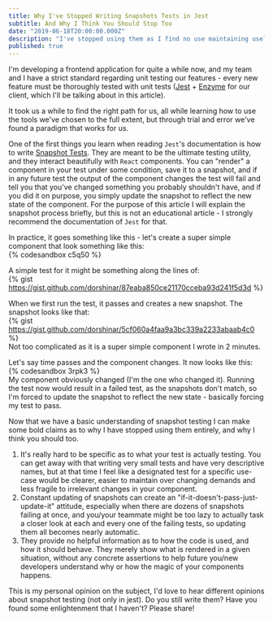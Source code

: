 ```yaml
---
title: Why I've Stopped Writing Snapshots Tests in Jest
subtitle: And Why I Think You Should Stop Too
date: "2019-06-18T20:00:00.000Z"
description: "I've stopped using them as I find no use maintaining useless tests. Enlighten me if you can!"
published: true
---
```


I'm developing a frontend application for quite a while now, and my team and I have a strict standard regarding unit testing our features - every new feature must be thoroughly tested with unit tests ([Jest](https://jestjs.io/) + [Enzyme](https://airbnb.io/enzyme/) for our client, which I'll be talking about in this article).

It took us a while to find the right path for us, all while learning how to use the tools we've chosen to the full extent, but through trial and error we've found a paradigm that works for us.

One of the first things you learn when reading `Jest`'s documentation is how to write [Snapshot Tests](https://jestjs.io/docs/en/snapshot-testing). They are meant to be the ultimate testing utility, and they interact beautifully with `React` components. You can "render" a component in your test under some condition, save it to a snapshot, and if in any future test the output of the component changes the test will fail and tell you that you've changed something you probably shouldn't have, and if you did it on purpose, you simply update the snapshot to reflect the new state of the component. For the purpose of this article I will explain the snapshot process briefly, but this is not an educational article - I strongly recommend the documentation of `Jest` for that.

In practice, it goes something like this - let's create a super simple component that look something like this:  
{% codesandbox c5q50 %}

A simple test for it might be something along the lines of:  
{% gist https://gist.github.com/dorshinar/87eaba850ce21170cceba93d241f5d3d %}

When we first run the test, it passes and creates a new snapshot. The snapshot looks like that:  
{% gist https://gist.github.com/dorshinar/5cf060a4faa9a3bc339a2233abaab4c0 %}  
Not too complicated as it is a super simple component I wrote in 2 minutes.

Let's say time passes and the component changes. It now looks like this:  
{% codesandbox 3rpk3 %}  
My component obviously changed (I'm the one who changed it). Running the test now would result in a failed test, as the snapshots don't match, so I'm forced to update the snapshot to reflect the new state - basically forcing my test to pass.

Now that we have a basic understanding of snapshot testing I can make some bold claims as to why I have stopped using them entirely, and why I think you should too.

1. It's really hard to be specific as to what your test is actually testing. You can get away with that writing very small tests and have very descriptive names, but at that time I feel like a designated test for a specific use-case would be clearer, easier to maintain over changing demands and less fragile to irrelevant changes in your component.
2. Constant updating of snapshots can create an "if-it-doesn't-pass-just-update-it" attitude, especially when there are dozens of snapshots failing at once, and you/your teammate might be too lazy to actually task a closer look at each and every one of the failing tests, so updating them all becomes nearly automatic.
3. They provide no helpful information as to how the code is used, and how it should behave. They merely show what is rendered in a given situation, without any concrete assertions to help future you/new developers understand why or how the magic of your components happens.

This is my personal opinion on the subject, I'd love to hear different opinions about snapshot testing (not only in jest). Do you still write them? Have you found some enlightenment that I haven't? Please share!
